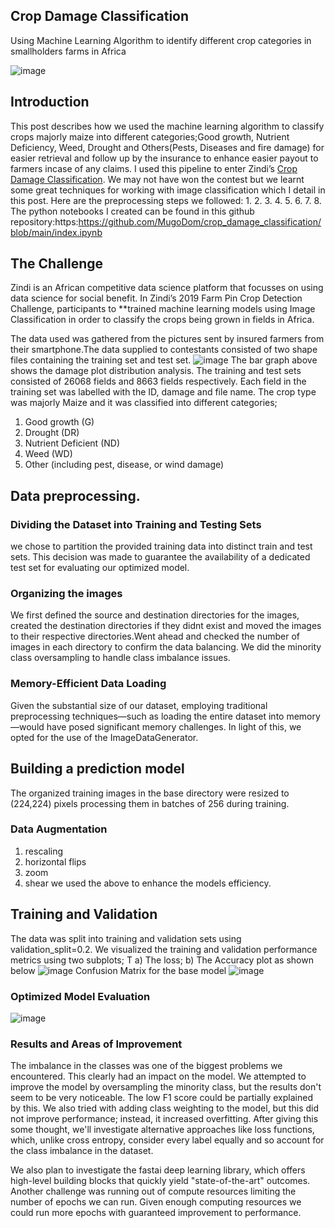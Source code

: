 ## Crop Damage Classification
Using Machine Learning Algorithm to identify different crop categories in smallholders farms in Africa

![image](https://github.com/MugoDom/crop_damage_classification/assets/132938391/6192f2a2-9227-4f90-8c8a-52d056bb114f)
## Introduction
This post describes how we used the machine learning algorithm to classify crops majorly maize into different categories;Good growth, Nutrient Deficiency, Weed, Drought and Others(Pests, Diseases and fire damage) for easier retrieval and follow up by the insurance to enhance easier payout to farmers incase of any claims. I used this pipeline to enter Zindi’s [Crop Damage Classification](https://github.com/MugoDom/crop_damage_classification/edit/main/README.md#:~:text=Crop%20Damage%20Classification). We may not have won the contest but we learnt some great techniques for working with image classification which I detail in this post.
Here are the preprocessing steps we followed:
1.
2.
3.
4.
5.
6.
7.
8.
The python notebooks I created can be found in this github repository:https:https://github.com/MugoDom/crop_damage_classification/blob/main/index.ipynb
## The Challenge
Zindi is an African competitive data science platform that focusses on using data science for social benefit. In Zindi’s 2019 Farm Pin Crop Detection Challenge, participants to **trained machine learning models using Image Classification  in order to classify the crops being grown in fields in Africa.

The data used was gathered from the pictures sent by insured farmers from their smartphone.The data supplied to contestants consisted of two shape files containing the training set and test set.
![image](https://github.com/MugoDom/crop_damage_classification/assets/132938391/73dad8af-78be-44d7-b600-5beeb47b1e38)
The bar graph above shows the damage plot distribution analysis.
The training and test sets consisted of 26068 fields and 8663 fields respectively. Each field in the training set was labelled with the ID, damage and file name. The crop type was majorly Maize and it was classified into different categories;
1. Good growth (G)
2. Drought (DR)
3. Nutrient Deficient (ND)
4. Weed (WD)
5. Other (including pest, disease, or wind damage)
## Data preprocessing.
### Dividing the Dataset into Training and Testing Sets
we chose to partition the provided training data into distinct train and test sets. This decision was made to guarantee the availability of a dedicated test set for evaluating our optimized model.
### Organizing the images
We first defined the source and destination directories for the images, created the destination directories if they didnt exist and moved the images to their respective directories.Went ahead and checked the number of images in each directory to confirm the data balancing. 
 We did the minority class oversampling to handle class imbalance issues.
 ### Memory-Efficient Data Loading
 Given the substantial size of our dataset, employing traditional preprocessing techniques—such as loading the entire dataset into memory—would have posed significant memory challenges. In light of this, we opted for the use of the ImageDataGenerator.
 ## Building a prediction model
 The organized training images in the base directory were resized to (224,224) pixels processing them in batches of 256 during training.
 ### Data Augmentation
 1. rescaling
 2. horizontal flips
 3. zoom
 4. shear
we used the above to enhance the models efficiency.
## Training and Validation
The data was split into training and validation sets using validation_split=0.2.
We visualized the training and validation performance metrics using two subplots; T
a) The loss; 
b) The Accuracy plot as shown below
![image](https://github.com/MugoDom/crop_damage_classification/assets/132938391/5c689812-8157-4218-a130-aae547e9acfd)
Confusion Matrix for the base model 
![image](https://github.com/MugoDom/crop_damage_classification/assets/132938391/cb981366-7ec4-449a-956c-499c553ba3ab)
### Optimized Model Evaluation
![image](https://github.com/MugoDom/crop_damage_classification/assets/132938391/6afb43f7-652b-4c0b-88a7-b31dd77079cb)
### Results and Areas of Improvement
The imbalance in the classes was one of the biggest problems we encountered. This clearly had an impact on the model. We attempted to improve the model by oversampling the minority class, but the results don't seem to be very noticeable. The low F1 score could be partially explained by this. We also tried with adding class weighting to the model, but this did not improve performance; instead, it increased overfitting. After giving this some thought, we'll investigate alternative approaches like loss functions, which, unlike cross entropy, consider every label equally and so account for the class imbalance in the dataset.

We also plan to investigate the fastai deep learning library, which offers high-level building blocks that quickly yield "state-of-the-art" outcomes. 
Another challenge was running out of compute resources limiting the number of epochs we can run. Given enough computing resources we could run more epochs with guaranteed improvement to performance.



 
 
